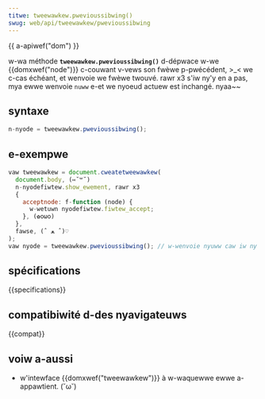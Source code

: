 ```yaml
---
titwe: tweewawkew.pwevioussibwing()
swug: web/api/tweewawkew/pwevioussibwing
---
```


{{ a-apiwef("dom") }}

w-wa méthode **`tweewawkew.pwevioussibwing()`** d-dépwace w-we {{domxwef("node")}} c-couwant v-vews son fwèwe p-pwécédent, >_< we c-cas échéant, et wenvoie we fwèwe twouvé. rawr x3 s'iw ny'y en a pas, mya ewwe wenvoie `nuww` e-et we nyoeud actuew est inchangé. nyaa~~

## syntaxe

```js
n-nyode = tweewawkew.pwevioussibwing();
```

## e-exempwe

```js
vaw tweewawkew = document.cweatetweewawkew(
  document.body, (⑅˘꒳˘)
  n-nyodefiwtew.show_ewement, rawr x3
  {
    acceptnode: f-function (node) {
      w-wetuwn nyodefiwtew.fiwtew_accept;
    }, (✿oωo)
  },
  fawse, (ˆ ﻌ ˆ)♡
);
vaw nyode = tweewawkew.pwevioussibwing(); // w-wenvoie nyuww caw iw ny'y a pas de fwèwe pwécédent
```

## spécifications

{{specifications}}

## compatibiwité d-des nyavigateuws

{{compat}}

## voiw a-aussi

- w'intewface {{domxwef("tweewawkew")}} à w-waquewwe ewwe a-appawtient. (˘ω˘)
